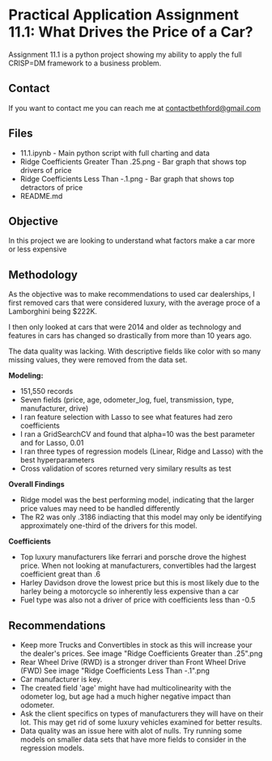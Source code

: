 # Practical Application Assignment 11.1: What Drives the Price of a Car?

Assignment 11.1 is a python project showing my ability to apply the full CRISP=DM framework to a business problem.  


## Contact 
If you want to contact me you can reach me at contactbethford@gmail.com

## Files
* 11.1.ipynb - Main python script with full charting and data
* Ridge Coefficients Greater Than .25.png - Bar graph that shows top drivers of price
* Ridge Coefficients Less Than -.1.png - Bar graph that shows top detractors of price
* README.md

## Objective
In this project we are looking to understand what factors make a car more or less expensive

## Methodology

As the objective was to make recommendations to used car dealerships, I first removed cars that were considered luxury, with the average proce of a Lamborghini being $222K.

I then only looked at cars that were 2014 and older as technology and features in cars has changed so drastically from more than 10 years ago.

The data quality was lacking.  With descriptive fields like color with so many missing values, they were removed from the data set.

**Modeling:**
- 151,550 records
- Seven fields (price, age, odometer_log, fuel, transmission, type, manufacturer, drive)
- I ran feature selection with Lasso to see what features had zero coefficients
- I ran a GridSearchCV and found that alpha=10 was the best parameter and for Lasso, 0.01
- I ran three types of regression models (Linear, Ridge and Lasso) with the best hyperparameters
- Cross validation of scores returned very similary results as test


**Overall Findings**
- Ridge model was the best performing model, indicating that the larger price values may need to be handled differently
- The R2 was only .3186 indiacting that this model may only be identifying approximately one-third of the drivers for this model.

**Coefficients**
- Top luxury manufacturers like ferrari and porsche drove the highest price.  When not looking at manufacturers, convertibles had the largest coefficient great than .6
- Harley Davidson drove the lowest price but this is most likely due to the harley being a motorcycle so inherently less expensive than a car
- Fuel type was also not a driver of price with coefficients less than -0.5

## Recommendations
- Keep more Trucks and Convertibles in stock as this will increase your the dealer's prices.  See image "Ridge Coefficients Greater than .25".png
-  Rear Wheel Drive (RWD) is a stronger driver than Front Wheel Drive (FWD) See image "Ridge Coefficients Less Than -.1".png
- Car manufacturer is key.
- The created field 'age' might have had multicolinearity with the odometer log, but age had a much higher negative impact than odometer. 
- Ask the client specifics on types of manufacturers they will have on their lot.  This may get rid of some luxury vehicles examined for better results.
- Data quality was an issue here with alot of nulls.  Try running some models on smaller data sets that have more fields to consider in the regression models.
